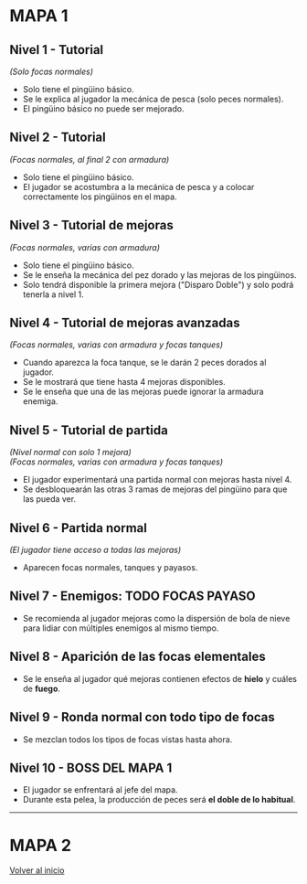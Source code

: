# MAPA 1

## Nivel 1 - Tutorial  
*(Solo focas normales)*  
- Solo tiene el pingüino básico.  
- Se le explica al jugador la mecánica de pesca (solo peces normales).  
- El pingüino básico no puede ser mejorado.  

## Nivel 2 - Tutorial  
*(Focas normales, al final 2 con armadura)*  
- Solo tiene el pingüino básico.  
- El jugador se acostumbra a la mecánica de pesca y a colocar correctamente los pingüinos en el mapa.  

## Nivel 3 - Tutorial de mejoras  
*(Focas normales, varias con armadura)*  
- Solo tiene el pingüino básico.  
- Se le enseña la mecánica del pez dorado y las mejoras de los pingüinos.  
- Solo tendrá disponible la primera mejora ("Disparo Doble") y solo podrá tenerla a nivel 1.  

## Nivel 4 - Tutorial de mejoras avanzadas  
*(Focas normales, varias con armadura y focas tanques)*  
- Cuando aparezca la foca tanque, se le darán 2 peces dorados al jugador.  
- Se le mostrará que tiene hasta 4 mejoras disponibles.  
- Se le enseña que una de las mejoras puede ignorar la armadura enemiga.  

## Nivel 5 - Tutorial de partida  
*(Nivel normal con solo 1 mejora)  
(Focas normales, varias con armadura y focas tanques)*  
- El jugador experimentará una partida normal con mejoras hasta nivel 4.  
- Se desbloquearán las otras 3 ramas de mejoras del pingüino para que las pueda ver.  

## Nivel 6 - Partida normal  
*(El jugador tiene acceso a todas las mejoras)*  
- Aparecen focas normales, tanques y payasos.  

## Nivel 7 - Enemigos: **TODO FOCAS PAYASO**  
- Se recomienda al jugador mejoras como la dispersión de bola de nieve para lidiar con múltiples enemigos al mismo tiempo. 

## Nivel 8 - Aparición de las focas elementales  
- Se le enseña al jugador qué mejoras contienen efectos de **hielo** y cuáles de **fuego**.  

## Nivel 9 - Ronda normal con todo tipo de focas  
- Se mezclan todos los tipos de focas vistas hasta ahora.  

## Nivel 10 - **BOSS DEL MAPA 1**  
- El jugador se enfrentará al jefe del mapa.  
- Durante esta pelea, la producción de peces será **el doble de lo habitual**.  

---

# MAPA 2


[Volver al inicio](../README.md)
